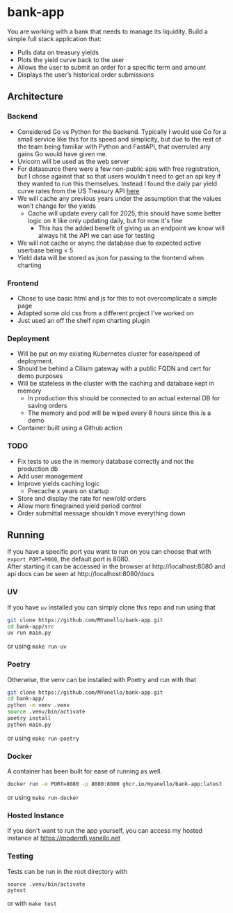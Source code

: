 # bank-app

You are working with a bank that needs to manage its liquidity. Build a simple full stack application that:

- Pulls data on treasury yields
- Plots the yield curve back to the user
- Allows the user to submit an order for a specific term and amount
- Displays the user’s historical order submissions

## Architecture
### Backend
- Considered Go vs Python for the backend. Typically I would use Go for a small service like this for its speed and simplicity, but due to the rest of the team being familiar with Python and FastAPI, that overruled any gains Go would have given me.
- Uvicorn will be used as the web server
- For datasource there were a few non-public apis with free registration, but I chose against that so that users wouldn't need to get an api key if they wanted to run this themselves. Instead I found the daily par yield curve rates from the US Treasury API [here](https://home.treasury.gov/resource-center/data-chart-center/interest-rates/TextView?type=daily_treasury_yield_curve&field_tdr_date_value_month=202508)
- We will cache any previous years under the assumption that the values won't change for the yields
  - Cache will update every call for 2025, this should have some better logic on it like only updating daily, but for now it's fine
    - This has the added benefit of giving us an endpoint we know will always hit the API we can use for testing
- We will not cache or async the database due to expected active userbase being < 5
- Yield data will be stored as json for passing to the frontend when charting
### Frontend
- Chose to use basic html and js for this to not overcomplicate a simple page
- Adapted some old css from a different project I've worked on
- Just used an off the shelf npm charting plugin
### Deployment
- Will be put on my existing Kubernetes cluster for ease/speed of deployment. 
- Should be behind a Cilium gateway with a public FQDN and cert for demo purposes
- Will be stateless in the cluster with the caching and database kept in memory
  - In production this should be connected to an actual external DB for saving orders
  - The memory and pod will be wiped every 8 hours since this is a demo
- Container built using a Github action
### TODO
- Fix tests to use the in memory database correctly and not the production db
- Add user management
- Improve yields caching logic
  - Precache x years on startup
- Store and display the rate for new/old orders
- Allow more finegrained yield period control
- Order submittal message shouldn't move everything down
## Running
If you have a specific port you want to run on you can choose that with `export PORT=9000`, the default port is 8080.  
After starting it can be accessed in the browser at http://localhost:8080 and api docs can be seen at http://localhost:8080/docs

### UV
If you have `uv` installed you can simply clone this repo and run using that 
```bash
git clone https://github.com/MYanello/bank-app.git
cd bank-app/src
uv run main.py
```
or using `make run-uv`
### Poetry
Otherwise, the venv can be installed with Poetry and run with that 
```bash
git clone https://github.com/MYanello/bank-app.git
cd bank-app/
python -m venv .venv
source .venv/bin/activate
poetry install
python main.py
```
or using `make run-poetry`
### Docker
A container has been built for ease of running as well.
```bash
docker run -e PORT=8080 -p 8080:8080 ghcr.io/myanello/bank-app:latest 
```
or using `make run-docker`
### Hosted Instance
If you don't want to run the app yourself, you can access my hosted instance at https://modernfi.yanello.net

### Testing
Tests can be run in the root directory with
```
source .venv/bin/activate
pytest
```
or with `make test`
